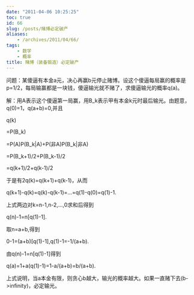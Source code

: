 ```yaml
---
date: "2011-04-06 10:25:25"
toc: true
id: 66
slug: /posts/赌博必定破产
aliases:
    - /archives/2011/04/66/
tags:
    - 数学
    - 概率
title: 赌博（装备锻造）必定破产
---
```


问题：某傻逼有本金a元，决心再赢b元停止赌博。设这个傻逼每局赢的概率是p=1/2，每局输赢都是一块钱，傻逼输光就不赌了，求傻逼输光的概率q(a)。

解：用A表示这个傻逼第一局赢，用B_k表示甲有本金k元时最后输光。由题意，q(0)=1，q(a+b)=0,并且

q(k)

=P(B_k)

=P(A)P(B_k|A)+P(非A)P(B_k|非A)

=P(B_k+1)/2+P(B_k-1)/2

=q(k+1)/2+q(k-1)/2

于是有2q(k)=q(k+1)+q(k-1)，从而

q(k+1)-q(k)=q(k)-q(k-1)=…=q(1)-q(0)=q(1)-1.

上式两边对k=n-1,n-2,…,0求和后得到

q(n)-1=n[q(1)-1].

取n=a+b,得到

0-1=(a+b)[q(1)-1],q(1)-1=-1/(a+b).

由q(n)-1=n[q(1)-1]得到

q(a)=1+a(q(1)-1)=1-a/(a+b)=b/(a+b).

上式说明，当a本金有限，则贪心b越大，输光的概率越大。如果一直赌下去(b->infinity)，必定输光。